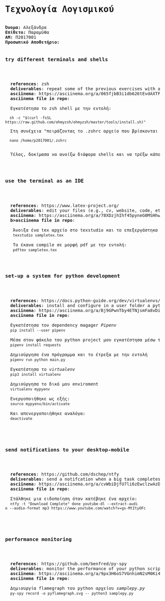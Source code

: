 <pre>
<h1>Τεχνολογία Λογισμικού</h2>
<b>Όνομα:</b> Αλεξάνδρα
<b>Επίθετο:</b> Παραμύθα 
<b>ΑΜ:</b> Π2017001
<b>Προσωπικό Αποθετήριο:</b> 

<h3>try different terminals and shells</h3>
<p>
  <b>references</b>: zsh
  <b>deliverables</b>: repeat some of the previous exercises with a different terminal-shell and create a custom configuration that fits your needs
  <b>asciinema</b>: https://asciinema.org/a/065fjbB3i1db626tEvdAXTFao
  <b>asciinema file in repo</b>:  
  
  Εγκατέστησα το zsh shell με την εντολή:
  <code>
  sh -c "$(curl -fsSL https://raw.github.com/ohmyzsh/ohmyzsh/master/tools/install.sh)"
  </code>
  Στη συνέχεια "πειράζοντας το .zshrc αρχείο που βρίσκονται τα configurations του shell άλλαξα το θέμα, ώστε κάθε φορά που κάνει launch να επιλέγεται ένα τυχαίο θέμα.
  <code>
  nano /home/p2017001/.zshrc
  </code>
  
  Τέλος, δοκίμασα να ανοίξω διάφορα shells και να τρέξω κάποια εντολή σε ένα από αυτά. 
</p>

<h3>use the terminal as an IDE</h3>
<p>
  <b>references</b>: https://www.latex-project.org/
  <b>deliverables</b>: edit your files (e.g., cv, website, code, etc) in vim or emacs and compile it in a different panel or use a plug-in
  <b>asciinema</b>: https://asciinema.org/a/78XDzjhIhf45pyneG0MSHhwNu
  <b>b>asciinema file in repo</b>: 
   
   Άνοιξα ένα tex αρχείο στο texstudio και το επεξεργάστηκα
   <code>texstudio sampletex.tex</code>
   
   Το έκανα compile σε μορφή pdf με την εντολή:
   <code>pdftex sampletex.tex</code>   
</p>

<h3>set-up a system for python development</h3>
<p>
  <b>references</b>: https://docs.python-guide.org/dev/virtualenvs/
  <b>deliverables</b>: install and configure in a user folder a python project that is not available through the package manager
  <b>asciinema</b>: https://asciinema.org/a/Bj9GPwnTby4ETNjsmFa8vDiz7
  <b>asciinema file in repo</b>: 
    
  Εγκατέστησα τον dependency magager <i>Pipenv</i>
  <code>pip install --user pipenv</code>
  
  Μέσα στον φάκελο του python project μου εγκατέστησα μέσω του pipenv την library <i>requests</i> που θα χρησιμεύσει για το πρόγραμμά μου
  <code>pipenv install requests</code>
  
  Δημιούργησα ένα πρόγραμμα και το έτρεξα με την εντολή
  <code>pipenv run python main.py</code>
  
  Εγκατέστησα το <i>virtualenv</i>
  <code>pip3 install virtualenv</code>
  
  Δημιούργησα το δικό μου enviroment
  <code>virtualenv mypyenv</code>
  
  Ενεργοποιήθηκε ως εξής:
  <code>source mypyenv/bin/activate</code>
  
  Και απενεργοποιήθηκε αναλόγα:
  <code>deactivate</code>
</p>


<h3>send notifications to your desktop-mobile</h3>
<p>
  <b>references</b>: https://github.com/dschep/ntfy
  <b>deliverables</b>: send a notifcation when a big task completes, eg download, compiling, etc
  <b>asciinema</b>: https://asciinema.org/a/cvWbiDjfU7li6zEwclzwAzDUC
  <b>asciinema file in repo</b>: 
  
  Στάλθηκε μια ειδοποίηση όταν κατέβηκε ένα αρχείο:
  <code>ntfy -t "Download Complete" done youtube-dl --extract-audi
o --audio-format mp3 https://www.youtube.com/watch?v=gs-MtItyOFc</code>
  
</p>

<h3>performance monitoring</h3>
<p>
  <b>references</b>: https://github.com/benfred/py-spy
  <b>deliverables</b>: monitor the performance of your python scripts and visualize them with colors and/or spark lines
  <b>asciinema</b>: https://asciinema.org/a/9px3H6oS7VGnhimN2sM0Ki4cJ
  <b>asciinema file in repo</b>:  

  Δημιουργία flamegraph του python αρχείου <i>samplepy.py</i>
  <code>py-spy record -o pyflamegraph.svg -- python3 samplepy.py</code>
  
</pre>
